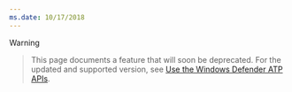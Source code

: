 ```yaml
---
ms.date: 10/17/2018
---
```

>[!WARNING]


> This page documents a feature that will soon be deprecated. For the updated and supported version, see [Use the Windows Defender ATP APIs](use-apis.md).